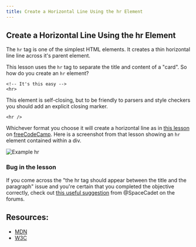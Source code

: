 ```yaml
---
title: Create a Horizontal Line Using the hr Element
---
```

## Create a Horizontal Line Using the hr Element

The `hr` tag is one of the simplest HTML elements. It creates a thin horizontal line line across it's parent element.

This lesson uses the `hr` tag to separate the title and content of a "card". So how do you create an `hr` element?

```
<!-- It's this easy -->
<hr>
```

This element is self-closing, but to be friendly to parsers and style checkers you should add an explicit closing marker.
```
<hr />
```

Whichever format you choose it will create a horizontal line as in [this lesson](https://learn.freecodecamp.org/responsive-web-design/applied-visual-design/create-a-horizontal-line-using-the-hr-element/) on [freeCodeCamp](https://www.freecodecamp.org/). Here is a screenshot from that lesson showing an `hr` element contained within a div.

![Example hr](https://i.imgur.com/RMTqXPw.png)

### Bug in the lesson
If you come across the "the hr tag should appear between the title and the paragraph" issue and you're certain that you completed the objective correctly, check out [this useful suggestion](https://forum.freecodecamp.org/t/trouble-with-create-a-horizontal-line-using-the-hr-element-lesson/214232) from @SpaceCadet on the forums.


## Resources:
* [MDN](https://developer.mozilla.org/en-US/docs/Web/HTML/Element/hr)
* [W3C](http://w3c.github.io/html-reference/hr.html)
